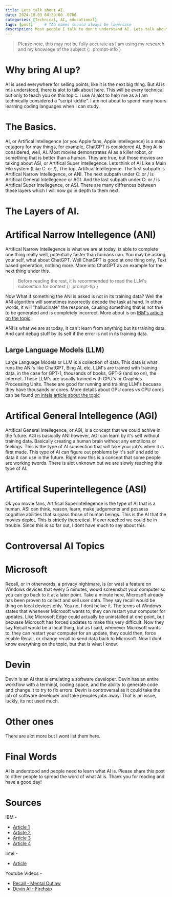 ```yaml
---
title: Lets talk about AI.
date: 2024-10-03 04:30:00 -0700
categories: [Technical, AI, educational]
tags: [post]     # TAG names should always be lowercase
description: Most people I talk to don't understand AI. Lets talk about it.
---
```



> Please note, this may not be fully accurate as I am using my research and my knowlege of the subject
{: .prompt-info }



Why bring AI up?
================
AI is used everywhere for selling points, like it is the next big thing. But AI is mis understood, there is alot to talk about here.
This will be every technical but only to teach you on this topic. I use AI alot to help me as a I am technically considered a "script kiddie".
I am not about to spend many hours learning coding languages when I can study.



The Basics.
===========
AI, or Artifical Intellegence (or you Apple fans, Apple Intellegence) is a main catagory for may things, for example, ChatGPT is considered AI, Bing AI is considered, well, AI. Most movies demonstrates AI as a killer robot, or something that is better than a human. They are true, but those movies are talking about ASI, or Artifical Super Intellegence. Lets think of AI Like a Main File system (Like C: or /), The top, Artifical Intellegence. The first subpath is Artifical Narrow Intellegence, or ANI. The next subpath under C: or / is Artifical General Intellegence or AGI. And the last subpath under C: or / is Artifical Super Intellegence, or ASI. There are many diffrences between these layers which I will now go in depth to them next.

The Layers of AI.
================

# Artifical Narrow Intellegence (ANI)
Artifical Narrow Intellegence is what we are at today, is able to complete one thing really well, potentially faster than humans can. You may be asking your self, what about ChatGPT. Well ChatGPT is good at one thing only, Text based generation, nothing more. More into ChatGPT as an example for the next thing under this.

> Before reading the rest, it is recommended to read the LLM's subsection for context
{: .prompt-tip }

Now What if something the ANI is asked is not in its training data? Well the ANI algorithm will sometimes incorrectly decode the task at hand. In other words, it will "hallucinate" the response, causing something that is not true to be generated and is completely incorrect. More about is on [IBM's article on the topic](https://www.ibm.com/topics/ai-hallucinations)

ANI is what we are at today, It can't learn from anything but its training data. And cant debug stuff by its self if the error is not in its training data.

## Large Language Models (LLM)
Large Language Models or LLM is a collection of data. This data is what runs the ANI's like ChatGPT, Bing AI, etc. LLM's are trained with training data, in the case for GPT-1, thousands of books, GPT-2 (and so on), the internet. These LLM's are usually trained with GPU's or Graphics Processing Units. These are good for running and training LLM's becuase they have thousands or cores. More details about GPU cores vs CPU cores can be found [on intels article about the topic](https://www.intel.com/content/www/us/en/products/docs/processors/cpu-vs-gpu.html)


# Artifical General Intellegence (AGI)
Artifical General Intellegence, or AGI, is a concept that we could achive in the future. AGI is basically ANI however, AGI can learn by it's self without training data. Basically creating a human brain without any emotiions or feelings. This is the type of AI subsection that will take your job's when it is first made. This type of AI can figure out problems by it's self and add to data it can use in the future. Right now this is a concept that some people are working twords. There is alot unknown but we are slowly reaching this type of AI.

# Artifical Superintellegence (ASI)
Ok you movie fans, Artifical Superintellegence is the type of AI that is a human. ASI can  think, reason, learn, make judgements and possess cognitive abilities that surpass those of human beings. This is the AI that the movies depict. This is strictly theoretical. If ever reached we could be in trouble. Since this is so far out, I dont have much to say about this.



Controversal AI Topics
======================

# Microsoft 

Recall, or in otherwords, a privacy nightmare, is (or was) a feature on Windows devices that every 5 minutes, would screenshot your computer so you can go back to it at a later point. Take a minute here, Microsoft already has been proven to collect and sell user data. They say recall would be thing on local devices only. Yea no, I dont belive it. The terms of Windows states that whenever Microsoft wants to, they can restart your computer for updates. Like Microsoft Edge could actually be uninstalled at one point, but becuase Microsoft has forced updates to make this very difficult. Now they say Recall would be a local thing, but as I said, whenever Microsoft wants to, they can restart your computer for an update, they could then, force enable Recall, or change recall to send data back to Microsoft. Now I dont know everything on the topic, but that is what I know.


# Devin
Devin is an AI that is emulating a software developer. Devin has an entire workflow with a terminal, coding space, and the ability to generate code and change it to try to fix errors. Devin is controversal as it could take the job of software developer and take peoples jobs away. That is an issue, luckly, its not used much.

# Other ones
There are alot more but I wont list them here.


Final Words
===========
AI is understood and people need to learn what AI is. Please share this post to other people to spread the word of what AI is. Thank you for reading and have a good day!

Sources
=======

IBM - 
- [Article 1](https://www.ibm.com/topics/ai-hallucinations)
- [Article 2](https://www.ibm.com/think/topics/artificial-intelligence-types)
- [Article 3](https://www.ibm.com/topics/artificial-intelligence)
- [Article 4](https://www.ibm.com/topics/artificial-superintelligence)

Intel -
- [Article](https://www.intel.com/content/www/us/en/products/docs/processors/cpu-vs-gpu.html)

Youtube Videos -
- [Recall - Mental Outlaw](https://www.youtube.com/watch?v=rhhTOYCEgGo&pp=ygUQTWljcm9zb2Z0IFJlY2FsbA%3D%3D)
- [Devin AI - Firehsip](https://www.youtube.com/watch?v=AgyJv2Qelwk)
